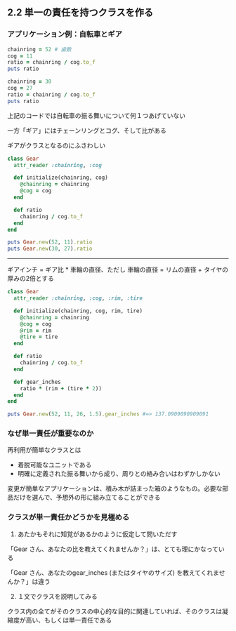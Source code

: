 ## 2.2 単一の責任を持つクラスを作る

### アプリケーション例：自転車とギア

```ruby
chainring = 52 # 歯数
cog = 11
ratio = chainring / cog.to_f
puts ratio

chainring = 30
cog = 27
ratio = chainring / cog.to_f
puts ratio
```

上記のコードでは自転車の振る舞いについて何１つあげていない

一方「ギア」にはチェーンリングとコグ、そして比がある

ギアがクラスとなるのにふさわしい

```ruby
class Gear
  attr_reader :chainring, :cog

  def initialize(chainring, cog)
    @chainring = chainring
    @cog = cog
  end

  def ratio
    chainring / cog.to_f
  end
end

puts Gear.new(52, 11).ratio
puts Gear.new(30, 27).ratio
```

-----

ギアインチ = ギア比 * 車輪の直径、ただし
車輪の直径 = リムの直径 + タイヤの厚みの2倍とする

```ruby
class Gear
  attr_reader :chainring, :cog, :rim, :tire

  def initialize(chainring, cog, rim, tire)
    @chainring = chainring
    @cog = cog
    @rim = rim
    @tire = tire
  end

  def ratio
    chainring / cog.to_f
  end

  def gear_inches
    ratio * (rim + (tire * 2))
  end
end

puts Gear.new(52, 11, 26, 1.5).gear_inches #=> 137.0909090909091
```

### なぜ単一責任が重要なのか

再利用が簡単なクラスとは
- 着脱可能なユニットである
- 明確に定義された振る舞いから成り、周りとの絡み合いはわずかしかない

変更が簡単なアプリケーションは、積み木が詰まった箱のようなもの。必要な部品だけを選んで、予想外の形に組み立てることができる

### クラスが単一責任かどうかを見極める

1. あたかもそれに知覚があるかのように仮定して問いただす

「Gear さん、あなたの比を教えてくれませんか？」は、とても理にかなっている

「Gear さん、あなたのgear_inches (またはタイヤのサイズ) を教えてくれませんか？」は違う

2. １文でクラスを説明してみる

クラス内の全てがそのクラスの中心的な目的に関連していれば、そのクラスは凝縮度が高い、もしくは単一責任である

